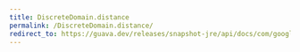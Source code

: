 ```yaml
---
title: DiscreteDomain.distance
permalink: /DiscreteDomain.distance/
redirect_to: https://guava.dev/releases/snapshot-jre/api/docs/com/google/common/collect/DiscreteDomain.html#distance-C-C-
---
```


